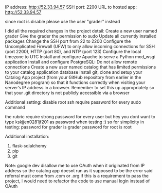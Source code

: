 IP address: http://52.33.94.57
SSH port: 2200
URL to hosted app: http://52.33.94.57

since root is disable please use the user "grader" instead

I did all the required changes in the project detail:
Create a new user named grader
Give the grader the permission to sudo
Update all currently installed packages
Change the SSH port from 22 to 2200
Configure the Uncomplicated Firewall (UFW) to only allow incoming connections for SSH (port 2200), HTTP (port 80), and NTP (port 123)
Configure the local timezone to UTC
Install and configure Apache to serve a Python mod_wsgi application
Install and configure PostgreSQL:
Do not allow remote connections
Create a new user named catalog that has limited permissions to your catalog application database
Install git, clone and setup your Catalog App project (from your GitHub repository from earlier in the Nanodegree program) so that it functions correctly when visiting your server’s IP address in a browser. Remember to set this up appropriately so that your .git directory is not publicly accessible via a browser

Additional setting:
disable root ssh
require password for every sudo command 

the rubric require strong password for every user
but hey you dont want to type kskjjen0281jf201 as password when testing :)
so for simplicity in testing:
	password for grader is grader 
	password for root is root


Additional installation:
1. flask-sqlalchemy
2. pip
3. git


Note:
google dev disallow me to use OAuth when it originated from IP address
so the catalog app doesnt run as it supposed to be
the error said referral must come from .com or .org
if this is a requirement to pass the project, I would need to refactor the code
to use manual login instead of OAuth
